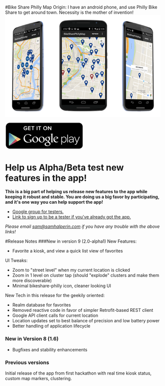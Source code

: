 #Bike Share Philly Map
Origin: I have an android phone, and use Philly Bike Share to get around town.  Necessity is the mother of invention!
![Bike Share App](readme-assets/bikeshare.png?raw=true)


[![Google Play](readme-assets/google_play.png?raw=true)](https://play.google.com/store/apps/details?id=com.samhalperin.phillybikesharemap)


# Help us Alpha/Beta test new features in the app!
**This is a big part of helping us release new features to the app while keeping it robust and stable.  You are doing us a big favor by participating, and it's one way you can help support the app!**


+ [Google group for testers.](https://groups.google.com/forum/#!forum/philly-bike-share-map-alphabeta-testers)
+ [Link to sign up to be a tester if you've already got the app.](https://play.google.com/apps/testing/com.samhalperin.phillybikesharemap)

*Please email sam@samhalperin.com if you have any trouble with the above links!*

#Release Notes
###New in version 9 (2.0-alpha1)
New Features:
+ Favorite a kiosk, and view a quick list view of favorites

UI Tweaks:
+ Zoom to "street level" when my current location is clicked
+ Zoom in 1 level on cluster tap (should "explode" clusters and make them more discoverable)
+ Minimal bikeshare-philly icon, cleaner looking UI

New Tech in this release for the geekily oriented:
+ Realm database for favorites
+ Removed reactive code in favor of simpler Retrofit-based REST client
+ Google API client calls for current location
+ Location updates set to best balance of precision and low battery power
+ Better handling of application lifecycle

### New in Version 8 (1.6)
+ Bugfixes and stability enhancements

### Previous versions
Initial release of the app from first hackathon with real time kiosk status, custom map markers, clustering.  
